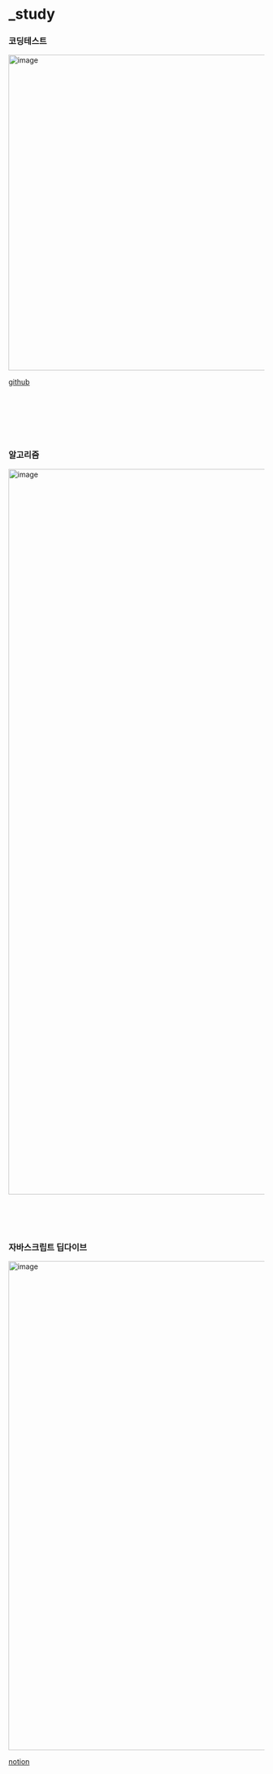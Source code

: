 # _study



### 코딩테스트 


<img width="621" alt="image" src="https://github.com/user-attachments/assets/301d265a-373f-40a8-b1b3-e82e663ccfed">

[github](https://github.com/forStudyingJavaScript/coding-test)


<br/>

<br/>

<br/>

<br/>


<br/>

### 알고리즘 

<img width="1427" alt="image" src="https://github.com/user-attachments/assets/18a3a8d0-06e6-4036-9916-6b144f32e64b">


<br/>

<br/>

<br/>

<br/>

<br/>



### 자바스크립트 딥다이브 

<img width="962" alt="image" src="https://github.com/user-attachments/assets/2e744a3f-9f3d-408e-a54e-1c3dcb16878c">

[notion](https://melted-sailboat-5fd.notion.site/DEEP-DIVE-f02657ec558240abae50045b66f0aa3d?pvs=4)


<br/>

<br/>

<br/>

<br/>


<br/>
